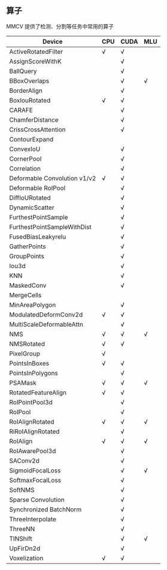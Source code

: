 ## 算子

MMCV 提供了检测、分割等任务中常用的算子

| Device                       | CPU | CUDA | MLU |
| ---------------------------- | --- | ---- | --- |
| ActiveRotatedFilter          | √   | √    |     |
| AssignScoreWithK             |     | √    |     |
| BallQuery                    |     | √    |     |
| BBoxOverlaps                 |     | √    | √   |
| BorderAlign                  |     | √    |     |
| BoxIouRotated                | √   | √    |     |
| CARAFE                       |     | √    |     |
| ChamferDistance              |     | √    |     |
| CrissCrossAttention          |     | √    |     |
| ContourExpand                |     |      |     |
| ConvexIoU                    |     | √    |     |
| CornerPool                   |     | √    |     |
| Correlation                  |     | √    |     |
| Deformable Convolution v1/v2 | √   | √    |     |
| Deformable RoIPool           |     | √    |     |
| DiffIoURotated               |     | √    |     |
| DynamicScatter               |     | √    |     |
| FurthestPointSample          |     | √    |     |
| FurthestPointSampleWithDist  |     | √    |     |
| FusedBiasLeakyrelu           |     | √    |     |
| GatherPoints                 |     | √    |     |
| GroupPoints                  |     | √    |     |
| Iou3d                        |     | √    |     |
| KNN                          |     | √    |     |
| MaskedConv                   |     | √    |     |
| MergeCells                   |     |      |     |
| MinAreaPolygon               |     | √    |     |
| ModulatedDeformConv2d        | √   | √    |     |
| MultiScaleDeformableAttn     |     | √    |     |
| NMS                          | √   | √    | √   |
| NMSRotated                   | √   | √    |     |
| PixelGroup                   | √   |      |     |
| PointsInBoxes                | √   | √    |     |
| PointsInPolygons             |     | √    |     |
| PSAMask                      | √   | √    | √   |
| RotatedFeatureAlign          | √   | √    |     |
| RoIPointPool3d               |     | √    |     |
| RoIPool                      |     | √    |     |
| RoIAlignRotated              | √   | √    | √   |
| RiRoIAlignRotated            |     | √    |     |
| RoIAlign                     | √   | √    | √   |
| RoIAwarePool3d               |     | √    |     |
| SAConv2d                     |     | √    |     |
| SigmoidFocalLoss             |     | √    | √   |
| SoftmaxFocalLoss             |     | √    |     |
| SoftNMS                      |     | √    |     |
| Sparse Convolution           |     | √    |     |
| Synchronized BatchNorm       |     | √    |     |
| ThreeInterpolate             |     | √    |     |
| ThreeNN                      |     | √    |     |
| TINShift                     |     | √    | √   |
| UpFirDn2d                    |     | √    |     |
| Voxelization                 | √   | √    |     |
